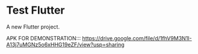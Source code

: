 # Test Flutter

A new Flutter project.

APK FOR DEMONSTRATION::: https://drive.google.com/file/d/1fhV9M3N1I-A13j7uMGNz5o6xHHG19eZF/view?usp=sharing
